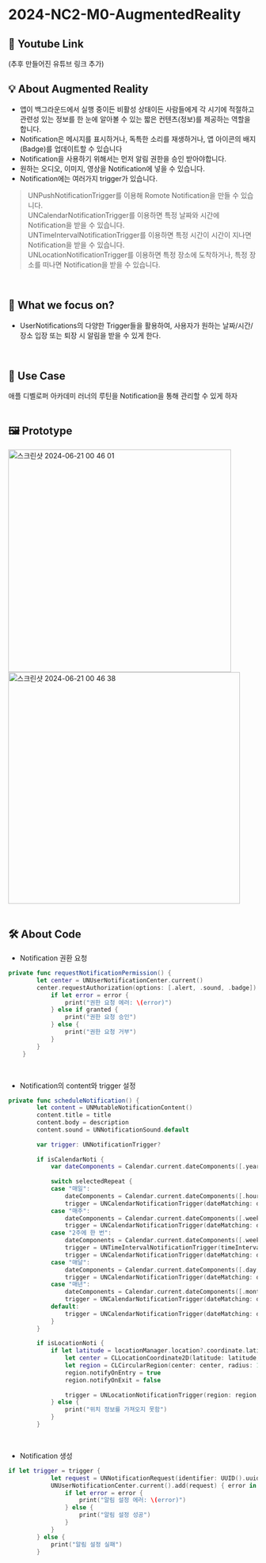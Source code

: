 # 2024-NC2-M0-AugmentedReality
## 🎥 Youtube Link
(추후 만들어진 유튜브 링크 추가)
<br/>

## 💡 About Augmented Reality
- 앱이 백그라운드에서 실행 중이든 비활성 상태이든 사람들에게 각 시기에 적절하고 관련성 있는 정보를 한 눈에 알아볼 수 있는 짧은 컨텐츠(정보)를 제공하는 역할을 합니다.
- Notification은 메시지를 표시하거나, 독특한 소리를 재생하거나, 앱 아이콘의 배지(Badge)를 업데이트할 수 있습니다
- Notification을 사용하기 위해서는 먼저 알림 권한을 승인 받아야합니다.
- 원하는 오디오, 이미지, 영상을 Notification에 넣을 수 있습니다.
- Notification에는 여러가지 trigger가 있습니다.
>UNPushNotificationTrigger를 이용해 Romote Notification을 만들 수 있습니다. <br/>
UNCalendarNotificationTrigger를 이용하면 특정 날짜와 시간에 Notification을 받을 수 있습니다. <br/>
UNTimeIntervalNotificationTrigger를 이용하면 특정 시간이 시간이 지나면 Notification을 받을 수 있습니다. <br/>
UNLocationNotificationTrigger를 이용하면 특정 장소에 도착하거나, 특정 장소를 떠나면 Notification을 받을 수 있습니다.
<br/>

## 🎯 What we focus on?
- UserNotifications의 다양한 Trigger들을 활용하여, 사용자가 원하는 날짜/시간/장소 입장 또는 퇴장 시 알림을 받을 수 있게 한다.
<br/>

## 💼 Use Case
애플 디벨로퍼 아카데미 러너의 루틴을 Notification을 통해 관리할 수 있게 하자
<br/>
<br/>

## 🖼️ Prototype
<img width="450" alt="스크린샷 2024-06-21 00 46 01" src="https://github.com/DeveloperAcademy-POSTECH/2024-NC2-M45-Notification/assets/116636498/99cd0349-6cdf-4f35-a98e-e2f103509cc3">
<img width="468" alt="스크린샷 2024-06-21 00 46 38" src="https://github.com/DeveloperAcademy-POSTECH/2024-NC2-M45-Notification/assets/116636498/caa9ee65-4d4b-4611-bece-700ae85a98e4">
<br/>
<br/>

## 🛠️ About Code <br/>
- Notification 권환 요청

```swift
private func requestNotificationPermission() {
        let center = UNUserNotificationCenter.current()
        center.requestAuthorization(options: [.alert, .sound, .badge]) { granted, error in
            if let error = error {
                print("권한 요청 에러: \(error)")
            } else if granted {
                print("권한 요청 승인")
            } else {
                print("권한 요청 거부")
            }
        }
    }
```
<br/>

- Notification의 content와 trigger 설정

```swift
private func scheduleNotification() {
        let content = UNMutableNotificationContent()
        content.title = title
        content.body = description
        content.sound = UNNotificationSound.default
        
        var trigger: UNNotificationTrigger?
        
        if isCalendarNoti {
            var dateComponents = Calendar.current.dateComponents([.year, .month, .day, .hour, .minute], from: date)
            
            switch selectedRepeat {
            case "매일":
                dateComponents = Calendar.current.dateComponents([.hour, .minute], from: date)
                trigger = UNCalendarNotificationTrigger(dateMatching: dateComponents, repeats: true)
            case "매주":
                dateComponents = Calendar.current.dateComponents([.weekday, .hour, .minute], from: date)
                trigger = UNCalendarNotificationTrigger(dateMatching: dateComponents, repeats: true)
            case "2주에 한 번":
                dateComponents = Calendar.current.dateComponents([.weekday, .hour, .minute], from: date)
                trigger = UNTimeIntervalNotificationTrigger(timeInterval: 2 * 7 * 24 * 60 * 60, repeats: true)
                trigger = UNCalendarNotificationTrigger(dateMatching: dateComponents, repeats: false)
            case "매달":
                dateComponents = Calendar.current.dateComponents([.day, .hour, .minute], from: date)
                trigger = UNCalendarNotificationTrigger(dateMatching: dateComponents, repeats: true)
            case "매년":
                dateComponents = Calendar.current.dateComponents([.month, .day, .hour, .minute], from: date)
                trigger = UNCalendarNotificationTrigger(dateMatching: dateComponents, repeats: true)
            default:
                trigger = UNCalendarNotificationTrigger(dateMatching: dateComponents, repeats: false)
            }
        }
        
        if isLocationNoti {
            if let latitude = locationManager.location?.coordinate.latitude, let longitude = locationManager.location?.coordinate.longitude {
                let center = CLLocationCoordinate2D(latitude: latitude, longitude: longitude)
                let region = CLCircularRegion(center: center, radius: 100, identifier: UUID().uuidString)
                region.notifyOnEntry = true
                region.notifyOnExit = false
                
                trigger = UNLocationNotificationTrigger(region: region, repeats: false)
            } else {
                print("위치 정보를 가져오지 못함")
            }
        }
```
<br/>

- Notification 생성

```swift
if let trigger = trigger {
            let request = UNNotificationRequest(identifier: UUID().uuidString, content: content, trigger: trigger)
            UNUserNotificationCenter.current().add(request) { error in
                if let error = error {
                    print("알림 설정 에러: \(error)")
                } else {
                    print("알림 설정 성공")
                }
            }
        } else {
            print("알림 설정 실패")
        }
```
